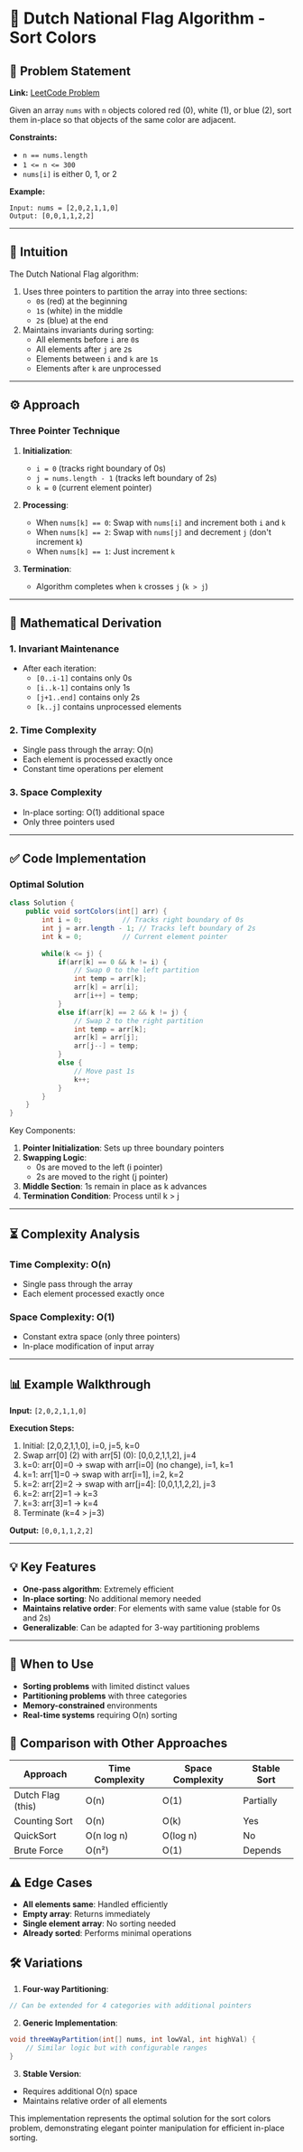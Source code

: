 # 🚀 Dutch National Flag Algorithm - Sort Colors

## 📜 Problem Statement
**Link:** [LeetCode Problem](https://leetcode.com/problems/sort-colors/description/)

Given an array `nums` with `n` objects colored red (0), white (1), or blue (2), sort them in-place so that objects of the same color are adjacent.

**Constraints:**
- `n == nums.length`
- `1 <= n <= 300`
- `nums[i]` is either 0, 1, or 2

**Example:**
```text
Input: nums = [2,0,2,1,1,0]
Output: [0,0,1,1,2,2]
```

---

## 🧠 Intuition
The Dutch National Flag algorithm:
1. Uses three pointers to partition the array into three sections:
   - `0`s (red) at the beginning
   - `1`s (white) in the middle
   - `2`s (blue) at the end
2. Maintains invariants during sorting:
   - All elements before `i` are `0`s
   - All elements after `j` are `2`s
   - Elements between `i` and `k` are `1`s
   - Elements after `k` are unprocessed

---

## ⚙️ Approach
### **Three Pointer Technique**
1. **Initialization**:
   - `i = 0` (tracks right boundary of 0s)
   - `j = nums.length - 1` (tracks left boundary of 2s)
   - `k = 0` (current element pointer)

2. **Processing**:
   - When `nums[k] == 0`: Swap with `nums[i]` and increment both `i` and `k`
   - When `nums[k] == 2`: Swap with `nums[j]` and decrement `j` (don't increment `k`)
   - When `nums[k] == 1`: Just increment `k`

3. **Termination**:
   - Algorithm completes when `k` crosses `j` (`k > j`)

---

## 📐 Mathematical Derivation
### **1. Invariant Maintenance**
- After each iteration:
  - `[0..i-1]` contains only 0s
  - `[i..k-1]` contains only 1s
  - `[j+1..end]` contains only 2s
  - `[k..j]` contains unprocessed elements

### **2. Time Complexity**
- Single pass through the array: O(n)
- Each element is processed exactly once
- Constant time operations per element

### **3. Space Complexity**
- In-place sorting: O(1) additional space
- Only three pointers used

---

## ✅ Code Implementation

### Optimal Solution
```java
class Solution {
    public void sortColors(int[] arr) {
        int i = 0;          // Tracks right boundary of 0s
        int j = arr.length - 1; // Tracks left boundary of 2s
        int k = 0;          // Current element pointer
        
        while(k <= j) {
            if(arr[k] == 0 && k != i) {
                // Swap 0 to the left partition
                int temp = arr[k];
                arr[k] = arr[i];
                arr[i++] = temp;
            }
            else if(arr[k] == 2 && k != j) {
                // Swap 2 to the right partition
                int temp = arr[k];
                arr[k] = arr[j];
                arr[j--] = temp;
            }
            else {
                // Move past 1s
                k++;
            }
        }
    }
}
```

Key Components:
1. **Pointer Initialization**: Sets up three boundary pointers
2. **Swapping Logic**:
   - 0s are moved to the left (i pointer)
   - 2s are moved to the right (j pointer)
3. **Middle Section**: 1s remain in place as k advances
4. **Termination Condition**: Process until k > j

---

## ⏳ Complexity Analysis
### **Time Complexity: O(n)**
- Single pass through the array
- Each element processed exactly once

### **Space Complexity: O(1)**
- Constant extra space (only three pointers)
- In-place modification of input array

---

## 📊 Example Walkthrough

**Input:** `[2,0,2,1,1,0]`

**Execution Steps:**
1. Initial: [2,0,2,1,1,0], i=0, j=5, k=0
2. Swap arr[0] (2) with arr[5] (0): [0,0,2,1,1,2], j=4
3. k=0: arr[0]=0 → swap with arr[i=0] (no change), i=1, k=1
4. k=1: arr[1]=0 → swap with arr[i=1], i=2, k=2
5. k=2: arr[2]=2 → swap with arr[j=4]: [0,0,1,1,2,2], j=3
6. k=2: arr[2]=1 → k=3
7. k=3: arr[3]=1 → k=4
8. Terminate (k=4 > j=3)

**Output:** `[0,0,1,1,2,2]`

---

## 💡 Key Features
- **One-pass algorithm**: Extremely efficient
- **In-place sorting**: No additional memory needed
- **Maintains relative order**: For elements with same value (stable for 0s and 2s)
- **Generalizable**: Can be adapted for 3-way partitioning problems

---

## 🚀 When to Use
- **Sorting problems** with limited distinct values
- **Partitioning problems** with three categories
- **Memory-constrained** environments
- **Real-time systems** requiring O(n) sorting

## 🔄 Comparison with Other Approaches
| Approach         | Time Complexity | Space Complexity | Stable Sort |
|------------------|-----------------|------------------|-------------|
| Dutch Flag (this)| O(n)            | O(1)             | Partially   |
| Counting Sort    | O(n)            | O(k)             | Yes         |
| QuickSort        | O(n log n)      | O(log n)         | No          |
| Brute Force      | O(n²)           | O(1)             | Depends     |

## ⚠️ Edge Cases
- **All elements same**: Handled efficiently
- **Empty array**: Returns immediately
- **Single element array**: No sorting needed
- **Already sorted**: Performs minimal operations

## 🛠 Variations
1. **Four-way Partitioning**:
```java
// Can be extended for 4 categories with additional pointers
```

2. **Generic Implementation**:
```java
void threeWayPartition(int[] nums, int lowVal, int highVal) {
    // Similar logic but with configurable ranges
}
```

3. **Stable Version**:
- Requires additional O(n) space
- Maintains relative order of all elements

This implementation represents the optimal solution for the sort colors problem, demonstrating elegant pointer manipulation for efficient in-place sorting.